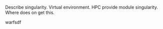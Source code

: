 Describe singularity. Virtual environment. HPC provide module singularity. Where does on get this.


warfsdf
